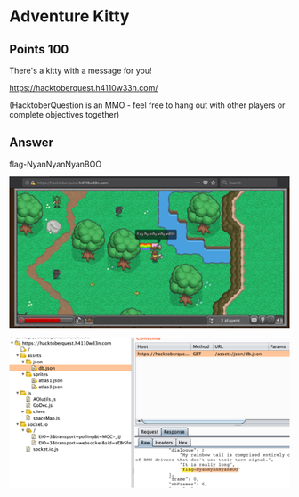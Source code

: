 # Adventure Kitty

## Points 100

There's a kitty with a message for you!

https://hacktoberquest.h4110w33n.com/

(HacktoberQuestion is an MMO - feel free to hang out with other players or complete objectives together)

## Answer

flag-NyanNyanNyanBOO

![](100_adventure_kitty_game.png)

![](100_adventure_kitty_json.png)